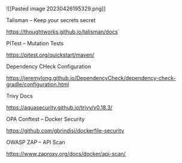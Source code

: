 

![[Pasted image 20230426195329.png]]


Talisman – Keep your secrets secret

https://thoughtworks.github.io/talisman/docs

PITest – Mutation Tests

https://pitest.org/quickstart/maven/

Dependency CHeck  Configuration

https://jeremylong.github.io/DependencyCheck/dependency-check-gradle/configuration.html

Trivy Docs

https://aquasecurity.github.io/trivy/v0.18.3/

OPA Conftest – Docker Security

https://github.com/gbrindisi/dockerfile-security

OWASP ZAP – API Scan

https://www.zaproxy.org/docs/docker/api-scan/